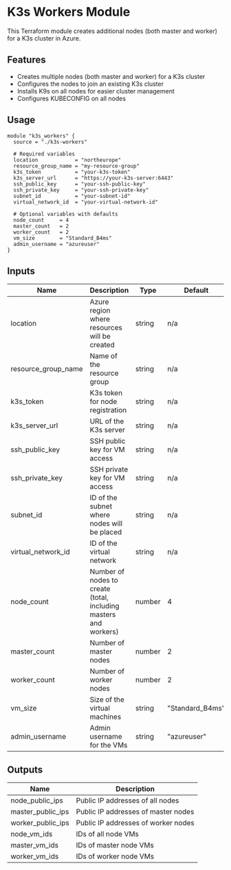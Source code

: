 # K3s Workers Module

This Terraform module creates additional nodes (both master and worker) for a K3s cluster in Azure.

## Features

- Creates multiple nodes (both master and worker) for a K3s cluster
- Configures the nodes to join an existing K3s cluster
- Installs K9s on all nodes for easier cluster management
- Configures KUBECONFIG on all nodes

## Usage

```hcl
module "k3s_workers" {
  source = "./k3s-workers"

  # Required variables
  location            = "northeurope"
  resource_group_name = "my-resource-group"
  k3s_token           = "your-k3s-token"
  k3s_server_url      = "https://your-k3s-server:6443"
  ssh_public_key      = "your-ssh-public-key"
  ssh_private_key     = "your-ssh-private-key"
  subnet_id           = "your-subnet-id"
  virtual_network_id  = "your-virtual-network-id"
  
  # Optional variables with defaults
  node_count     = 4
  master_count   = 2
  worker_count   = 2
  vm_size        = "Standard_B4ms"
  admin_username = "azureuser"
}
```

## Inputs

| Name | Description | Type | Default | Required |
|------|-------------|------|---------|:--------:|
| location | Azure region where resources will be created | string | n/a | yes |
| resource_group_name | Name of the resource group | string | n/a | yes |
| k3s_token | K3s token for node registration | string | n/a | yes |
| k3s_server_url | URL of the K3s server | string | n/a | yes |
| ssh_public_key | SSH public key for VM access | string | n/a | yes |
| ssh_private_key | SSH private key for VM access | string | n/a | yes |
| subnet_id | ID of the subnet where nodes will be placed | string | n/a | yes |
| virtual_network_id | ID of the virtual network | string | n/a | yes |
| node_count | Number of nodes to create (total, including masters and workers) | number | 4 | no |
| master_count | Number of master nodes | number | 2 | no |
| worker_count | Number of worker nodes | number | 2 | no |
| vm_size | Size of the virtual machines | string | "Standard_B4ms" | no |
| admin_username | Admin username for the VMs | string | "azureuser" | no |

## Outputs

| Name | Description |
|------|-------------|
| node_public_ips | Public IP addresses of all nodes |
| master_public_ips | Public IP addresses of master nodes |
| worker_public_ips | Public IP addresses of worker nodes |
| node_vm_ids | IDs of all node VMs |
| master_vm_ids | IDs of master node VMs |
| worker_vm_ids | IDs of worker node VMs | 